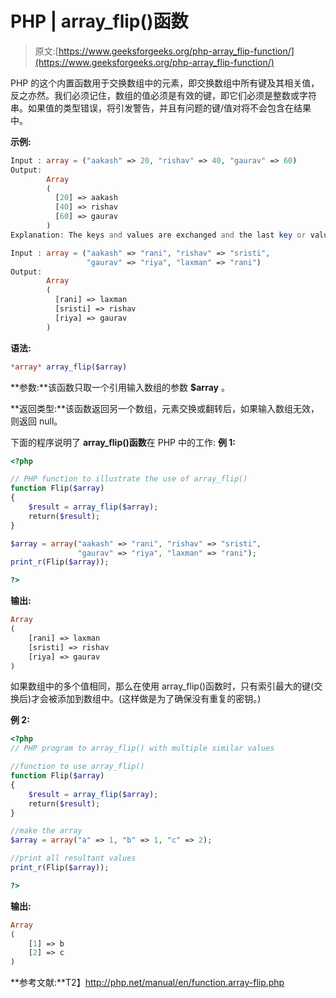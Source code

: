 # PHP | array_flip()函数

> 原文:[https://www.geeksforgeeks.org/php-array_flip-function/](https://www.geeksforgeeks.org/php-array_flip-function/)

PHP 的这个内置函数用于交换数组中的元素，即交换数组中所有键及其相关值，反之亦然。我们必须记住，数组的值必须是有效的键，即它们必须是整数或字符串。如果值的类型错误，将引发警告，并且有问题的键/值对将不会包含在结果中。

**示例:**

```php
Input : array = ("aakash" => 20, "rishav" => 40, "gaurav" => 60)
Output:
        Array
        (
          [20] => aakash
          [40] => rishav
          [60] => gaurav
        )
Explanation: The keys and values are exchanged and the last key or value is taken.

Input : array = ("aakash" => "rani", "rishav" => "sristi", 
                 "gaurav" => "riya", "laxman" => "rani")
Output:
        Array
        (
          [rani] => laxman
          [sristi] => rishav
          [riya] => gaurav
        )

```

**语法:**

```php
*array* array_flip($array)
```

**参数:**该函数只取一个引用输入数组的参数 **$array** 。

**返回类型:**该函数返回另一个数组，元素交换或翻转后，如果输入数组无效，则返回 null。

下面的程序说明了 **array_flip()函数**在 PHP 中的工作:
**例 1:**

```php
<?php

// PHP function to illustrate the use of array_flip()
function Flip($array)
{
    $result = array_flip($array);
    return($result);
}

$array = array("aakash" => "rani", "rishav" => "sristi", 
               "gaurav" => "riya", "laxman" => "rani");
print_r(Flip($array));

?>
```

**输出:**

```php
Array
(
    [rani] => laxman
    [sristi] => rishav
    [riya] => gaurav
)

```

如果数组中的多个值相同，那么在使用 array_flip()函数时，只有索引最大的键(交换后)才会被添加到数组中。(这样做是为了确保没有重复的密钥。)

**例 2:**

```php
<?php
// PHP program to array_flip() with multiple similar values

//function to use array_flip() 
function Flip($array)
{
    $result = array_flip($array);
    return($result);
}

//make the array
$array = array("a" => 1, "b" => 1, "c" => 2);

//print all resultant values
print_r(Flip($array)); 

?>
```

**输出:**

```php
Array
(
    [1] => b
    [2] => c
)

```

**参考文献:**T2】http://php.net/manual/en/function.array-flip.php
